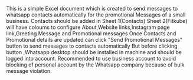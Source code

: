 This is a simple Excel document which is created to send messages to whatsapp contacts automatically for the promotional Messages of a small business.
Contacts should be added in Sheet 1(Contacts)
Sheet 2(Fitkube) will have coloums to configure About,Website links,Instagram page link,Greeting Message and Promotional messages
Once Contacts and Promotional details are updated can click "Send Promotional Messages" button to send messages to contacts automatically
But before clicking button ,Whatsapp desktop should be installed in machine and should be logged into account.
Recommended to use business account to avoid blocking of personal account by the Whatsapp company because of bulk message violation.
